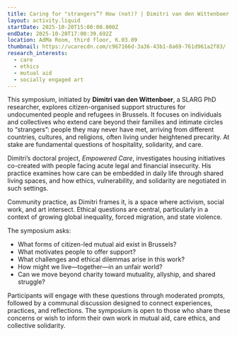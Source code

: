 ```yaml
---
title: Caring for "strangers”? How (not)? | Dimitri van den Wittenboer | Symposium
layout: activity.liquid
startDate: 2025-10-20T15:00:00.000Z
endDate: 2025-10-20T17:00:39.692Z
location: AdMa Room, third floor, K.03.09
thumbnail: https://ucarecdn.com/c967166d-3a36-43b1-8a69-761d961a2f83/
research_interests:
  - care
  - ethics
  - mutual aid
  - socially engaged art
---
```

<!--StartFragment-->

This symposium, initiated by **Dimitri van den Wittenboer**, a SLARG PhD researcher, explores citizen-organised support structures for undocumented people and refugees in Brussels. It focuses on individuals and collectives who extend care beyond their families and intimate circles to “strangers”: people they may never have met, arriving from different countries, cultures, and religions, often living under heightened precarity. At stake are fundamental questions of hospitality, solidarity, and care. 

Dimitri’s doctoral project, *Empowered Care*, investigates housing initiatives co-created with people facing acute legal and financial insecurity. His practice examines how care can be embedded in daily life through shared living spaces, and how ethics, vulnerability, and solidarity are negotiated in such settings.

Community practice, as Dimitri frames it, is a space where activism, social work, and art intersect. Ethical questions are central, particularly in a context of growing global inequality, forced migration, and state violence.

The symposium asks:

* What forms of citizen-led mutual aid exist in Brussels?
* What motivates people to offer support?
* What challenges and ethical dilemmas arise in this work?
* How might we live—together—in an unfair world?
* Can we move beyond charity toward mutuality, allyship, and shared struggle?

Participants will engage with these questions through moderated prompts, followed by a communal discussion designed to connect experiences, practices, and reflections. The symposium is open to those who share these concerns or wish to inform their own work in mutual aid, care ethics, and collective solidarity.

<!--EndFragment-->
